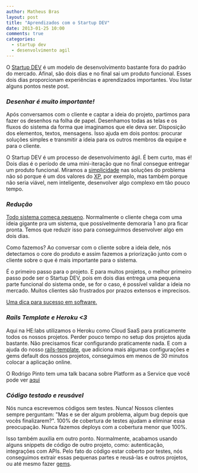 ```yaml
---
author: Matheus Bras
layout: post
title: "Aprendizados com o Startup DEV"
date: 2013-01-25 10:00
comments: true
categories:
  - startup dev
  - desenvolvimento agil
---
```


O [Startup DEV](http://startupdev.com.br) é um modelo de desenvolvimento bastante fora do padrão do mercado. Afinal, são dois dias e no final sai um produto funcional. Esses dois dias proporcionam experiências e aprendizados importantes. Vou listar alguns pontos neste post.

<!--more-->

### *Desenhar é muito importante!*
Após conversamos com o cliente e captar a ideia do projeto, partimos para fazer os desenhos na folha de papel. Desenhamos todas as telas e os fluxos do sistema da forma que imaginamos que ele deva ser. Disposição dos elementos, textos, mensagens. Isso ajuda em dois pontos: procurar soluções simples e transmitir a ideia para os outros membros da equipe e para o cliente.

O Startup DEV é um processo de desenvolvimento ágil. É bem curto, mas é! Dois dias é o período de uma mini-iteração que no final consegue entregar um produto funcional. Miramos a [simplicidade](http://desenvolvimentoagil.com.br/xp/valores/simplicidade) nas soluções do problema não só porque é um dos valores do [XP](http://desenvolvimentoagil.com.br/xp), por exemplo, mas também porque não seria viável, nem inteligente, desenvolver algo complexo em tão pouco tempo.

### *Redução*
[Todo sistema começa pequeno](http://helabs.com.br/blog/2013/01/23/todo-sisteminha-comeca-pequenininho/). Normalmente o cliente chega com uma ideia gigante pra um sistema, que possívelmente demoraria 1 ano pra ficar pronta. Temos que reduzir isso para conseguirmos desenvolver algo em dois dias.

Como fazemos? Ao conversar com o cliente sobre a ideia dele, nós detectamos o core do produto e assim fazemos a priorização junto com o cliente sobre o que é mais importante para o sistema.

É o primeiro passo para o projeto. E para muitos projetos, o melhor primeiro passo pode ser o Startup DEV, pois em dois dias entrega uma pequena parte funcional do sistema onde, se for o caso, é possível validar a ideia no mercado. Muitos clientes são frustrados por prazos extensos e imprecisos.

[Uma dica para sucesso em software.](http://sucessoemsoftware.com.br/)

### *Rails Template e Heroku <3*
Aqui na HE:labs utilizamos o Heroku como Cloud SaaS para praticamente todos os nossos projetos. Perder pouco tempo no setup dos projetos ajuda bastante. Não precisamos ficar configurando praticamente nada. E com a ajuda do nosso [rails-template](https://github.com/Helabs/rails-template), que adiciona mais algumas configurações e gems default dos nossos projetos, conseguimos em menos de 30 minutos colocar a aplicação online.

O Rodrigo Pinto tem uma talk bacana sobre Platform as a Service que você pode ver [aqui](https://speakerdeck.com/rodrigoospinto/paas-plataform-as-a-service)

### *Código testado e reusável*
Nós nunca escrevemos códigos sem testes. Nunca! Nossos clientes sempre perguntam: "Mas e se der algum problema, algum bug depois que vocês finalizarem?". 100% de cobertura de testes ajudam a eliminar essa preocupação. Nunca fazemos deploys com a cobertura menor que 100%.

Isso também auxilia em outro ponto. Normalmente, acabamos usando alguns snippets de código de outro projeto, como: autenticação, integrações com APIs. Pelo fato do código estar coberto por testes, nós conseguimos extrair essas pequenas partes e reusá-las e outros projetos, ou até mesmo fazer [gems](http://helabs.com.br/opensource/).
